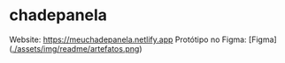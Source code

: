 # chadepanela

Website: https://meuchadepanela.netlify.app
Protótipo no Figma: [Figma]([./assets/img/readme/artefatos.png](https://www.figma.com/file/EzVrGbKYMISKY4zV7fxUax/Ch%C3%A1-de-Panela?type=design&node-id=0-1&mode=design&t=lTgg2x4209Duip0w-0
))
